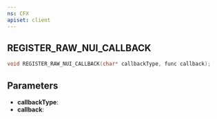 ```yaml
---
ns: CFX
apiset: client
---
```

## REGISTER_RAW_NUI_CALLBACK

```c
void REGISTER_RAW_NUI_CALLBACK(char* callbackType, func callback);
```


## Parameters
* **callbackType**: 
* **callback**: 
